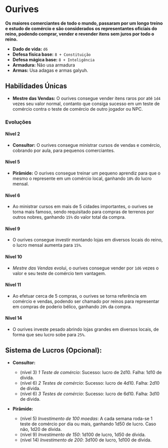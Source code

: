 # Ourives
**Os maiores comerciantes de todo o mundo, passaram por um longo treino e estudo de comércio e são considerados os representantes oficiais do reino, podendo comprar, vender e revender itens sem juros por todo o reino.**

- **Dado de vida:** `d6`
- **Defesa física base:** `8 + Constituição`
- **Defesa mágica base:** `8 + Inteligência`
- **Armadura:** Não usa armadura
- **Armas:** Usa adagas e armas galyuh.

## Habilidades Únicas
- **Mestre das Vendas:** O ourives consegue vender itens raros por até `1d4` vezes seu valor normal, contanto que consiga sucesso em um teste de comércio contra o teste de comércio de outro jogador ou NPC.

### Evoluções
#### Nível 2
- **Consultor:** O ourives consegue ministrar cursos de vendas e comércio, cobrando por aula, para pequenos comerciantes.

#### Nível 5
- **Pirâmide:** O ourives consegue treinar um pequeno aprendiz para que o mesmo o represente em um comércio local, ganhando `10%` do lucro mensal.

#### Nível 6
- Ao ministrar cursos em mais de 5 cidades importantes, o ourives se torna mais famoso, sendo requisitado para compras de terrenos por outros nobres, ganhando `15%` do valor total da compra.

#### Nível 9
- O ourives consegue investir montando lojas em diversos locais do reino, o lucro mensal aumenta para `15%`.

#### Nível 10
- *Mestre das Vendas* evolui, o ourives consegue vender por `1d6` vezes o valor e seu teste de comércio tem vantagem.

#### Nível 11
- Ao efetuar cerca de 5 compras, o ourives se torna referência em comércio e vendas, podendo ser chamado por reinos para representar em compras de poderio bélico, ganhando `20%` da compra.

#### Nível 14
- O ourives investe pesado abrindo lojas grandes em diversos locais, de forma que seu lucro sobe para `25%`.

## **Sistema de Lucros (Opcional):**
- **Consultor:** 
    - (nível 3) *1 Teste de comércio*: Sucesso: lucro de 2d10. Falha: 1d10 de dívida.
    - (nível 6) *2 Testes de comércio*: Sucesso: lucro de 4d10. Falha: 2d10 de dívida.
    - (nível 6) *3 Testes de comércio*: Sucesso: lucro de 6d10. Falha: 3d10 de dívida.

- **Pirâmide:**
    - (nível 5) *Investimento de 100 moedas*: A cada semana roda-se 1 teste de comércio por dia ou mais, ganhando 1d50 de lucro. Caso não, 1d20 de dívida.
    - (nível 9) *Investimento de 150*: 1d100 de lucro, 1d50 de dívida.
    - (nível 14) *Investimento de 200*: 3d100 de lucro, 1d100 de dívida.
